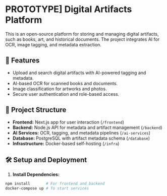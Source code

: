 # PROTOTYPE] Digital Artifacts Platform

This is an open-source platform for storing and managing digital artifacts, such as books, art, and historical documents. The project integrates AI for OCR, image tagging, and metadata extraction.

## 🌟 Features
- Upload and search digital artifacts with AI-powered tagging and metadata.
- AI-based OCR for scanned books and documents.
- Image classification for artworks and photos.
- Secure user authentication and role-based access.

## 🚀 Project Structure
- **Frontend:** Next.js app for user interaction (`/frontend`)
- **Backend:** Node.js API for metadata and artifact management (`/backend`)
- **AI Services:** OCR, tagging, and metadata pipelines (`/ai-services`)
- **Database:** PostgreSQL with artifact metadata schema (`/database`)
- **Infrastructure:** Docker-based self-hosting (`/infra`)

## 🛠️ Setup and Deployment
1. **Install Dependencies:**  
```bash
npm install       # For frontend and backend
docker-compose up # To start services
